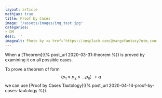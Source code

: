 ```yaml
---
layout: article
mathjax: true
title: Proof by Cases
image: "/assets/images/img_test.jpg"
categories:
- DM
desc: '' 
imagealt: Photo by <a href="https://unsplash.com/@mangofantasy?utm_source=unsplash&utm_medium=referral&utm_content=creditCopyText">Tim Johnson</a> on <a href="https://unsplash.com/s/photos/logic?utm_source=unsplash&utm_medium=referral&utm_content=creditCopyText">Unsplash</a>
---
```


When a [Theorem]({% post_url 2020-03-31-theorem %}) is proved by examining it on all possible cases.

To prove a theorem of form
$$(p_1 \vee p_2 \vee \dots p_n) \to q$$
we can use [Proof by Cases Tautology]({% post_url 2020-04-14-proof-by-cases-tautology %}).